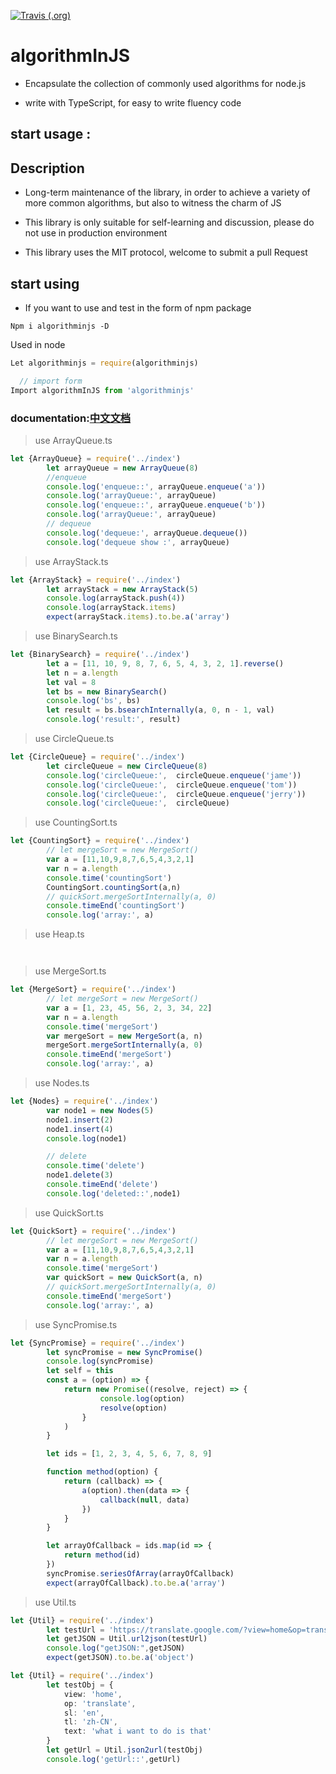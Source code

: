 

[![Travis (.org)](https://img.shields.io/travis/xiaomiwujiecao/algorithmInJS.svg)](https://travis-ci.org/xiaomiwujiecao/algorithmInJS)



# algorithmInJS

- Encapsulate the collection of commonly used algorithms for node.js

- write with TypeScript, for easy to write fluency code

## start usage :




## Description

- Long-term maintenance of the library, in order to achieve a variety of more common algorithms, but also to witness the charm of JS

- This library is only suitable for self-learning and discussion, please do not use in production environment

- This library uses the MIT protocol, welcome to submit a pull Request


## start using

- If you want to use and test in the form of npm package

```
Npm i algorithminjs -D

```
Used in node

```javascript
Let algorithminjs = require(algorithminjs)

  // import form
Import algorithmInJS from 'algorithminjs'

```

### documentation:[中文文档](./README_CN.md)


> use  ArrayQueue.ts

```TypeScript
let {ArrayQueue} = require('../index')
		let arrayQueue = new ArrayQueue(8)
		//enqueue
		console.log('enqueue::', arrayQueue.enqueue('a'))
		console.log('arrayQueue:', arrayQueue)
		console.log('enqueue::', arrayQueue.enqueue('b'))
		console.log('arrayQueue:', arrayQueue)
		// dequeue
		console.log('dequeue:', arrayQueue.dequeue())
		console.log('dequeue show :', arrayQueue)
```


> use ArrayStack.ts

```TypeScript
let {ArrayStack} = require('../index')
		let arrayStack = new ArrayStack(5)
		console.log(arrayStack.push(4))
		console.log(arrayStack.items)
		expect(arrayStack.items).to.be.a('array')
```

> use BinarySearch.ts

```TypeScript
let {BinarySearch} = require('../index')
		let a = [11, 10, 9, 8, 7, 6, 5, 4, 3, 2, 1].reverse()
		let n = a.length
		let val = 8
		let bs = new BinarySearch()
		console.log('bs', bs)
		let result = bs.bsearchInternally(a, 0, n - 1, val)
		console.log('result:', result)
```

> use CircleQueue.ts

```TypeScript
let {CircleQueue} = require('../index')
		let circleQueue = new CircleQueue(8)
		console.log('circleQueue:',  circleQueue.enqueue('jame'))
		console.log('circleQueue:',  circleQueue.enqueue('tom'))
		console.log('circleQueue:',  circleQueue.enqueue('jerry'))
		console.log('circleQueue:',  circleQueue)
```

> use CountingSort.ts

```TypeScript
let {CountingSort} = require('../index')
		// let mergeSort = new MergeSort()
		var a = [11,10,9,8,7,6,5,4,3,2,1]
		var n = a.length
		console.time('countingSort')
		CountingSort.countingSort(a,n)
		// quickSort.mergeSortInternally(a, 0)
		console.timeEnd('countingSort')
		console.log('array:', a)
```


> use Heap.ts

```


```

> use MergeSort.ts

```TypeScript
let {MergeSort} = require('../index')
		// let mergeSort = new MergeSort()
		var a = [1, 23, 45, 56, 2, 3, 34, 22]
		var n = a.length
		console.time('mergeSort')
		var mergeSort = new MergeSort(a, n)
		mergeSort.mergeSortInternally(a, 0)
		console.timeEnd('mergeSort')
		console.log('array:', a)
```

> use Nodes.ts

```TypeScript
let {Nodes} = require('../index')
		var node1 = new Nodes(5)
		node1.insert(2)
		node1.insert(4)
		console.log(node1)

		// delete
		console.time('delete')
		node1.delete(3)
		console.timeEnd('delete')
		console.log('deleted::',node1)
```

> use QuickSort.ts

```TypeScript
let {QuickSort} = require('../index')
		// let mergeSort = new MergeSort()
		var a = [11,10,9,8,7,6,5,4,3,2,1]
		var n = a.length
		console.time('mergeSort')
		var quickSort = new QuickSort(a, n)
		// quickSort.mergeSortInternally(a, 0)
		console.timeEnd('mergeSort')
		console.log('array:', a)
```

> use SyncPromise.ts

```TypeScript
let {SyncPromise} = require('../index')
		let syncPromise = new SyncPromise()
		console.log(syncPromise)
		let self = this
		const a = (option) => {
			return new Promise((resolve, reject) => {
					console.log(option)
					resolve(option)
				}
			)
		}

		let ids = [1, 2, 3, 4, 5, 6, 7, 8, 9]

		function method(option) {
			return (callback) => {
				a(option).then(data => {
					callback(null, data)
				})
			}
		}

		let arrayOfCallback = ids.map(id => {
			return method(id)
		})
		syncPromise.seriesOfArray(arrayOfCallback)
		expect(arrayOfCallback).to.be.a('array')
```

> use Util.ts

```TypeScript
let {Util} = require('../index')
		let testUrl = 'https://translate.google.com/?view=home&op=translate&sl=en&tl=zh-CN&text=what%20i%20want%20to%20do%20is%20that'
		let getJSON = Util.url2json(testUrl)
		console.log("getJSON:",getJSON)
		expect(getJSON).to.be.a('object')
```


```TypeScript
let {Util} = require('../index')
		let testObj = {
			view: 'home',
			op: 'translate',
			sl: 'en',
			tl: 'zh-CN',
			text: 'what i want to do is that'
		}
		let getUrl = Util.json2url(testObj)
		console.log('getUrl::',getUrl)
```
